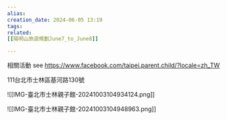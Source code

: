 ```yaml
---  
alias:  
creation_date: 2024-06-05 13:19  
tags: 
related:
[[陽明山旅遊規劃June7_to_June8]]

---  
```





相關活動 see
https://www.facebook.com/taipei.parent.child/?locale=zh_TW


111台北市士林區基河路130號

![[IMG-臺北市士林親子館-20241003104934124.png]]

![[IMG-臺北市士林親子館-20241003104948963.png]]